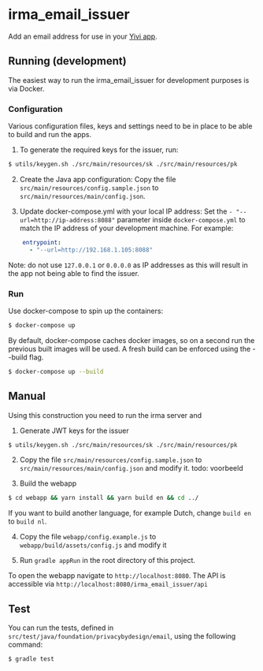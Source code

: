 
# irma_email_issuer

Add an email address for use in your [Yivi app](https://github.com/privacybydesign/irma_mobile).

## Running (development)
The easiest way to run the irma_email_issuer for development purposes is via Docker.

### Configuration
Various configuration files, keys and settings need to be in place to be able to build and run the apps.

1. To generate the required keys for the issuer, run:
```bash
$ utils/keygen.sh ./src/main/resources/sk ./src/main/resources/pk
```

2. Create the Java app configuration:
Copy the file `src/main/resources/config.sample.json` to `src/main/resources/main/config.json`.

4. Update docker-compose.yml with your local IP address:
Set the `- "--url=http://ip-address:8088"` parameter inside `docker-compose.yml` to match the IP address of your development machine. For example:
```yml
    entrypoint:
      - "--url=http://192.168.1.105:8088"
```
Note: do not use `127.0.0.1` or `0.0.0.0` as IP addresses as this will result in the app not being able to find the issuer.

### Run
Use docker-compose to spin up the containers:
```bash
$ docker-compose up
```

By default, docker-compose caches docker images, so on a second run the previous built images will be used. A fresh build can be enforced using the --build flag.
```bash
$ docker-compose up --build
```

## Manual

Using this construction you need to run the irma server and 

1. Generate JWT keys for the issuer
```bash
$ utils/keygen.sh ./src/main/resources/sk ./src/main/resources/pk
```

2. Copy the file `src/main/resources/config.sample.json` to
 `src/main/resources/main/config.json` and modify it.
todo: voorbeeld

3. Build the webapp
```bash
$ cd webapp && yarn install && yarn build en && cd ../
```
If you want to build another language, for example Dutch, change `build en` to `build nl`.

4. Copy the file `webapp/config.example.js` to `webapp/build/assets/config.js` and modify it 

5. Run `gradle appRun` in the root directory of this project.

To open the webapp navigate to `http://localhost:8080`. The API is accessible via `http://localhost:8080/irma_email_issuer/api`

## Test
You can run the tests, defined in `src/test/java/foundation/privacybydesign/email`, using the following command:
```bash
$ gradle test
```
